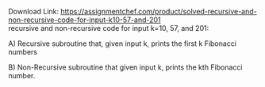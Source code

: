 Download Link: https://assignmentchef.com/product/solved-recursive-and-non-recursive-code-for-input-k10-57-and-201
<br>
recursive and non-recursive code for input k=10, 57, and 201:

A) Recursive subroutine that, given input k, prints the first k Fibonacci numbers

B) Non-Recursive subroutine that given input k, prints the kth Fibonacci number.